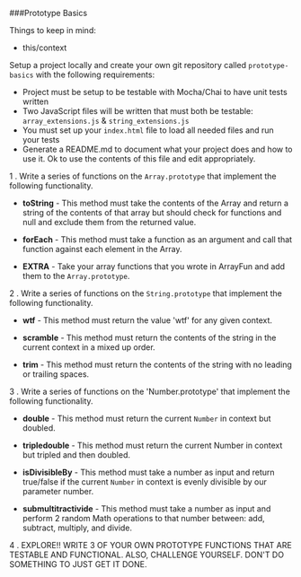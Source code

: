 ###Prototype Basics

Things to keep in mind:
- this/context

Setup a project locally and create your own git repository called `prototype-basics` with the following requirements:
  * Project must be setup to be testable with Mocha/Chai to have unit tests written
  * Two JavaScript files will be written that must both be testable: `array_extensions.js` & `string_extensions.js`
  * You must set up your `index.html` file to load all needed files and run your tests
  * Generate a README.md to document what your project does and how to use it. Ok to use the contents of this file and edit appropriately.

1 . Write a series of functions on the `Array.prototype` that implement the following functionality.

  - __toString__ - This method must take the contents of the Array and return a string of the contents of that array but should check for functions and null and exclude them from the returned value. 

  - __forEach__ - This method must take a function as an argument and call that function against each element in the Array.

  - __EXTRA__ - Take your array functions that you wrote in ArrayFun and add them to the `Array.prototype`.

2 . Write a series of functions on the `String.prototype` that implement the following functionality. 

  - __wtf__ - This method must return the value 'wtf' for any given context.

  - __scramble__ - This method must return the contents of the string in the current context in a mixed up order.

  - __trim__ - This method must return the contents of the string with no leading or trailing spaces.

3 . Write a series of functions on the 'Number.prototype' that implement the following functionality.

  - __double__ - This method must return the current `Number` in context but doubled.

  - __tripledouble__ - This method must return the current Number in context but tripled and then doubled.

  - __isDivisibleBy__ - This method must take a number as input and return true/false if the current `Number` in context is evenly divisible by our parameter number.

  - __submultitractivide__ - This method must take a number as input and perform 2 random Math operations to that number between: add, subtract, multiply, and divide.

4 . EXPLORE!! WRITE 3 OF YOUR OWN PROTOTYPE FUNCTIONS THAT ARE TESTABLE AND FUNCTIONAL. ALSO, CHALLENGE YOURSELF. DON'T DO SOMETHING TO JUST GET IT DONE.